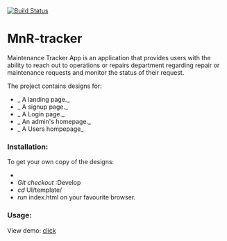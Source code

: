 [![Build Status](https://travis-ci.org/Melvin1Atieno/MnR-Tracker.svg?branch=ft-user-post-requests-157931267)](https://travis-ci.org/Melvin1Atieno/MnR-Tracker)

# MnR-tracker
Maintenance Tracker App is an application that provides users with the ability to reach out to operations or repairs department regarding repair or maintenance requests and monitor the status of their request.

The project contains designs for:
 * _ A landing page._
 * _ A signup page._
 * _ A Login page._
 * _ An admin's homepage._
 * _ A Users hompepage_



### Installation:
 To get your own copy of the designs:
  * [_clone_]:https://github.com/Melvin1Atieno/MnR-Tracker.git.
  * _Git checkout_ :Develop
  * _cd_ UI/template/  
  * _run_  index.html on your favourite browser.
### Usage:
View demo: [click](https://melvin1atieno.github.io/MnR-Tracker)